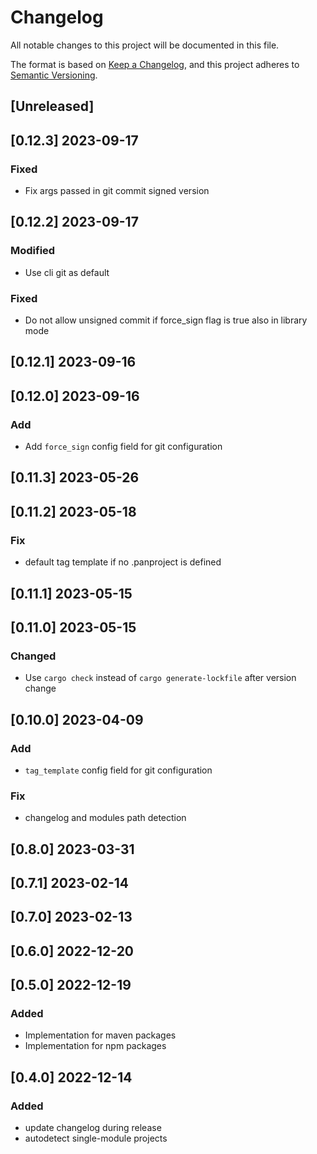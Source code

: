 # Changelog

All notable changes to this project will be documented in this file.

The format is based on [Keep a Changelog](https://keepachangelog.com/en/1.0.0/),
and this project adheres to [Semantic Versioning](https://semver.org/spec/v2.0.0.html).

## [Unreleased]

## [0.12.3] 2023-09-17
### Fixed
- Fix args passed in git commit signed version

## [0.12.2] 2023-09-17
### Modified
- Use cli git as default

### Fixed
- Do not allow unsigned commit if force_sign flag is true also in library mode

## [0.12.1] 2023-09-16

## [0.12.0] 2023-09-16
### Add
- Add `force_sign` config field for git configuration

## [0.11.3] 2023-05-26

## [0.11.2] 2023-05-18
### Fix
- default tag template if no .panproject is defined

## [0.11.1] 2023-05-15

## [0.11.0] 2023-05-15
### Changed
- Use `cargo check` instead of `cargo generate-lockfile` after version change

## [0.10.0] 2023-04-09
### Add
- `tag_template` config field for git configuration

### Fix
- changelog and modules path detection

## [0.8.0] 2023-03-31

## [0.7.1] 2023-02-14

## [0.7.0] 2023-02-13

## [0.6.0] 2022-12-20

## [0.5.0] 2022-12-19
### Added
- Implementation for maven packages
- Implementation for npm packages

## [0.4.0] 2022-12-14

### Added
- update changelog during release
- autodetect single-module projects
